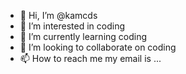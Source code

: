- 👋 Hi, I’m @kamcds
- 👀 I’m interested in coding
- 🌱 I’m currently learning coding
- 💞️ I’m looking to collaborate on coding
- 📫 How to reach me my email is ...

<!---
kamcds/kamcds is a ✨ special ✨ repository because its `README.md` (this file) appears on your GitHub profile.
You can click the Preview link to take a look at your changes.
--->
